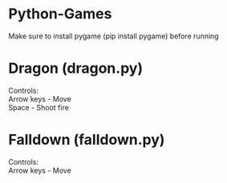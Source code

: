 # Python-Games
Make sure to install pygame (pip install pygame) before running

# Dragon (dragon.py)
Controls: </br>
Arrow keys - Move </br>
Space - Shoot fire 

# Falldown (falldown.py)
Controls: </br>
Arrow keys - Move
